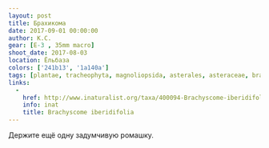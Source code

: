 ```yaml
---
layout: post
title: Брахикома
date: 2017-09-01 00:00:00
author: К.С.
gear: [E-3 , 35mm macro]
shoot_date: 2017-08-03
location: Ёльбаза
colors: ['241b13', '1a140a']
tags: [plantae, tracheophyta, magnoliopsida, asterales, asteraceae, brachyscome, brachyscome iberidifolia]
links:
  -
    href: http://www.inaturalist.org/taxa/400094-Brachyscome-iberidifolia
    info: inat
    title: Brachyscome iberidifolia
---
```

Держите ещё одну задумчивую ромашку.
